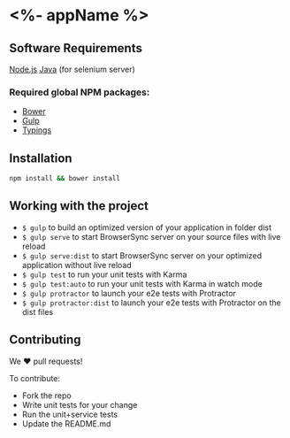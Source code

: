 # <%- appName %>

## Software Requirements

[Node.js](https://nodejs.org/en/download/)
[Java](https://java.com/en/download/) (for selenium server)

### Required global NPM packages:
* [Bower](http://bower.io/#install-bower)
* [Gulp](https://www.npmjs.com/package/gulp-install)
* [Typings](https://www.npmjs.com/package/typings)

## Installation

```sh
npm install && bower install
```

## Working with the project

- `$ gulp` to build an optimized version of your application in folder dist
- `$ gulp serve` to start BrowserSync server on your source files with live reload
- `$ gulp serve:dist` to start BrowserSync server on your optimized application without live reload
- `$ gulp test` to run your unit tests with Karma
- `$ gulp test:auto` to run your unit tests with Karma in watch mode
- `$ gulp protractor` to launch your e2e tests with Protractor
- `$ gulp protractor:dist` to launch your e2e tests with Protractor on the dist files

## Contributing

We :heart: pull requests!

To contribute:

- Fork the repo
- Write unit tests for your change
- Run the unit+service tests
- Update the README.md
